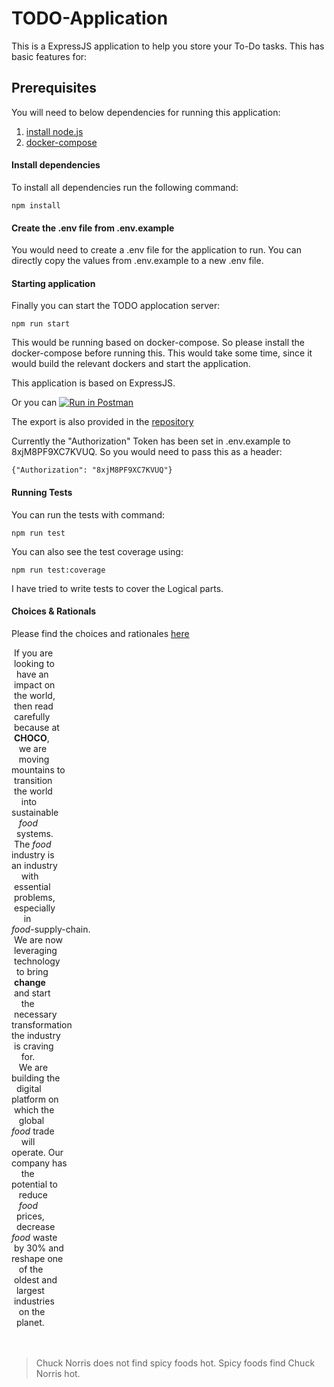 # TODO-Application
This is a ExpressJS application to help you store your To-Do tasks.
This has basic features for: 

## Prerequisites
You will need to below dependencies for running this application: 
1. [install node.js](https://nodejs.org/en/download)
2. [docker-compose](https://docs.docker.com/compose/install/)

#### Install dependencies

To install all dependencies run the following command:
```
npm install
```

#### Create the .env file from .env.example
You would need to create a .env file for the application to run. 
You can directly copy the values from .env.example to a new .env file. 

#### Starting application

Finally you can start the TODO applocation server:

```
npm run start
```
This would be running based on docker-compose. So please install the docker-compose before running this.
This would take some time, since it would build the relevant dockers and start the application. 

This application is based on ExpressJS.

Or you can [![Run in Postman](https://run.pstmn.io/button.svg)](https://app.getpostman.com/run-collection/ce93b0ae3b8ebbae89aa)

The export is also provided in the [repository](TODO-Application.postman_collection.json)

Currently the "Authorization" Token has been set in .env.example to 8xjM8PF9XC7KVUQ. 
So you would need to pass this as a header:
```
{"Authorization": "8xjM8PF9XC7KVUQ"}
```

#### Running Tests
You can run the tests with command: 
```
npm run test
```

You can also see the test coverage using: 
```
npm run test:coverage
```
I have tried to write tests to cover the Logical parts.


#### Choices & Rationals
Please find the choices and rationales [here](./choices-and-rationales/README.md)
  
&nbsp;If&nbsp;you&nbsp;are&nbsp;<br/>&nbsp;looking&nbsp;to&nbsp;<br/>&nbsp;&nbsp;have&nbsp;an&nbsp;&nbsp;&nbsp;<br/>&nbsp;impact&nbsp;on&nbsp;&nbsp;<br/>&nbsp;the&nbsp;world,&nbsp;<br/>&nbsp;then&nbsp;read&nbsp;&nbsp;<br/>&nbsp;carefully&nbsp;&nbsp;<br/>&nbsp;because&nbsp;at&nbsp;<br/>&nbsp;**CHOCO**,&nbsp;<br/>&nbsp;&nbsp;&nbsp;we&nbsp;are&nbsp;&nbsp;&nbsp;<br/>&nbsp;&nbsp;&nbsp;moving&nbsp;&nbsp;&nbsp;<br/>mountains&nbsp;to<br/>&nbsp;transition&nbsp;<br/>&nbsp;the&nbsp;world&nbsp;&nbsp;<br/>&nbsp;&nbsp;&nbsp;&nbsp;into&nbsp;&nbsp;&nbsp;&nbsp;<br/>sustainable&nbsp;<br/>&nbsp;&nbsp;&nbsp;*food*&nbsp;&nbsp;&nbsp;<br/>&nbsp;&nbsp;systems.&nbsp;&nbsp;<br/>&nbsp;The&nbsp;*food*&nbsp;<br/>industry&nbsp;is&nbsp;<br/>an&nbsp;industry&nbsp;<br/>&nbsp;&nbsp;&nbsp;&nbsp;with&nbsp;&nbsp;&nbsp;&nbsp;<br/>&nbsp;essential&nbsp;&nbsp;<br/>&nbsp;problems,&nbsp;&nbsp;<br/>&nbsp;especially&nbsp;<br/>&nbsp;&nbsp;&nbsp;&nbsp;&nbsp;in&nbsp;&nbsp;&nbsp;&nbsp;&nbsp;<br/>*food*-supply-chain.<br/>&nbsp;We&nbsp;are&nbsp;now&nbsp;<br/>&nbsp;leveraging&nbsp;<br/>&nbsp;technology&nbsp;<br/>&nbsp;&nbsp;to&nbsp;bring&nbsp;&nbsp;<br/>&nbsp;**change**&nbsp;<br/>&nbsp;and&nbsp;start&nbsp;&nbsp;<br/>&nbsp;&nbsp;&nbsp;&nbsp;the&nbsp;&nbsp;&nbsp;&nbsp;&nbsp;<br/>&nbsp;necessary&nbsp;&nbsp;<br/>transformation<br/>the&nbsp;industry<br/>&nbsp;is&nbsp;craving&nbsp;<br/>&nbsp;&nbsp;&nbsp;&nbsp;for.&nbsp;&nbsp;&nbsp;&nbsp;<br/>&nbsp;&nbsp;&nbsp;We&nbsp;are&nbsp;&nbsp;&nbsp;<br/>building&nbsp;the<br/>&nbsp;&nbsp;digital&nbsp;&nbsp;&nbsp;<br/>platform&nbsp;on&nbsp;<br/>&nbsp;which&nbsp;the&nbsp;&nbsp;<br/>&nbsp;&nbsp;&nbsp;global&nbsp;&nbsp;&nbsp;<br/>*food*&nbsp;trade<br/>&nbsp;&nbsp;&nbsp;&nbsp;will&nbsp;&nbsp;&nbsp;&nbsp;<br/>operate.&nbsp;Our<br/>company&nbsp;has&nbsp;<br/>&nbsp;&nbsp;&nbsp;&nbsp;the&nbsp;&nbsp;&nbsp;&nbsp;&nbsp;<br/>potential&nbsp;to<br/>&nbsp;&nbsp;&nbsp;reduce&nbsp;&nbsp;&nbsp;<br/>&nbsp;&nbsp;&nbsp;*food*&nbsp;&nbsp;&nbsp;<br/>&nbsp;&nbsp;prices,&nbsp;&nbsp;&nbsp;<br/>&nbsp;&nbsp;decrease&nbsp;&nbsp;<br/>*food*&nbsp;waste<br/>&nbsp;by&nbsp;30%&nbsp;and&nbsp;<br/>reshape&nbsp;one&nbsp;<br/>&nbsp;&nbsp;&nbsp;of&nbsp;the&nbsp;&nbsp;&nbsp;<br/>&nbsp;oldest&nbsp;and&nbsp;<br/>&nbsp;&nbsp;largest&nbsp;&nbsp;&nbsp;<br/>&nbsp;industries&nbsp;<br/>&nbsp;&nbsp;&nbsp;on&nbsp;the&nbsp;&nbsp;&nbsp;<br/>&nbsp;&nbsp;planet.&nbsp;&nbsp;&nbsp;<br/>
<br> <br> 
> Chuck Norris does not find spicy foods hot. Spicy foods find Chuck Norris hot.
